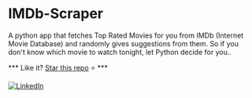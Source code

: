 # IMDb-Scraper
A python app that fetches Top Rated Movies for you from IMDb (Internet Movie Database) and randomly gives suggestions from them. 
So if you don't know which movie to watch tonight, let Python decide for you..

*** Like it? [Star this repo](https://github.com/Kajaljain22/IMDb-Scraper/) :star: ***

[![LinkedIn](https://img.shields.io/static/v1.svg?label=connect&message=@kajal-jain&color=bfefff&logo=linkedin&style=flat&logoColor=white&colorA=blue)](https://www.linkedin.com/in/kajal-jain/) 

